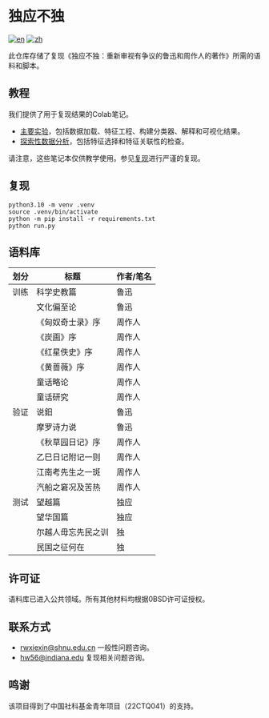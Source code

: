 # 独应不独

[![en](https://img.shields.io/badge/lang-en-green.svg)](https://codeberg.org/haining/the_many_voices/src/branch/main/README.md)
[![zh](https://img.shields.io/badge/lang-zh-green.svg)](https://codeberg.org/haining/the_many_voices/src/branch/main/README.zh.md)

此仓库存储了复现《独应不独：重新审视有争议的鲁迅和周作人的著作》所需的语料和脚本。

## 教程

我们提供了用于复现结果的Colab笔记。
- [主要实验](https://colab.research.google.com/drive/1gYdugVvy_4R2IU3J1oASK5BgV3EiB9Gb?usp=sharing)，包括数据加载、特征工程、构建分类器、解释和可视化结果。
- [探索性数据分析](https://colab.research.google.com/drive/1ryNXKcRrnvPEs61udXisuaHi2bEMbCWQ?usp=sharing)，包括特征选择和特征关联性的检查。

请注意，这些笔记本仅供教学使用。参见[复现](#reproduction)进行严谨的复现。

## 复现

```python3.10
python3.10 -m venv .venv
source .venv/bin/activate
python -m pip install -r requirements.txt
python run.py
```

## 语料库

| 划分      | 标题                                                                           | 作者/笔名 |
|------------|-------------------------------------------------------------------------------|-------|
| 训练       | 科学史教篇                                                                        | 鲁迅    |
|            | 文化偏至论                                                                        | 鲁迅    |
|            | 《匈奴奇士录》序                                                                     | 周作人   |
|            | 《炭画》序                                                                        | 周作人   |
|            | 《红星佚史》序                                                                      | 周作人   |
|            | 《黄蔷薇》序                                                                       | 周作人   |
|            | 童话略论                                                                         | 周作人   |
|            | 童话研究                                                                         | 周作人   |
| 验证       | 说鈤                                                                             | 鲁迅    |
|            | 摩罗诗力说                                                                        | 鲁迅    |
|            | 《秋草园日记》序                                                                     | 周作人   |
|            | 乙巳日记附记一则                                                                     | 周作人   |
|            | 江南考先生之一斑                                                                     | 周作人   |
|            | 汽船之窘况及苦热                                                                     | 周作人   |
| 测试       | 望越篇                                                                          | 独应    |
|            | 望华国篇                                                                         | 独应    |
|            | 尔越人毋忘先民之训                                                                    | 独     |
|            | 民国之征何在                                                                       | 独     |


## 许可证

语料库已进入公共领域。所有其他材料均根据0BSD许可证授权。

[//]: # (## 引用)

[//]: # (待处理)

[//]: # ()
[//]: # (## 演示)

[//]: # (待处理)

## 联系方式
- [rwxiexin@shnu.edu.cn](mailto:rwxiexin@shnu.edu.cn) 一般性问题咨询。
- [hw56@indiana.edu](mailto:hw56@indiana.edu) 复现相关问题咨询。

## 鸣谢

该项目得到了中国社科基金青年项目（22CTQ041）的支持。